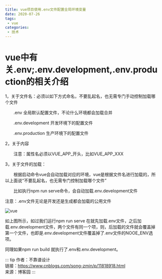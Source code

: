 ```yaml
---
title: vue项目使用.env文件配置全局环境变量
date: 2020-07-26
tags:
 - vue
categories:
 - 技术
---
```


# vue中有关.env;.env.development,.env.production的相关介绍

1，关于文件名：必须以如下方式命名，不要乱起名，也无需专门手动控制加载哪个文件

　　.env 全局默认配置文件，不论什么环境都会加载合并

　　.env.development 开发环境下的配置文件

　　.env.production 生产环境下的配置文件

2，关于内容

　　注意：属性名必须以VUE_APP_开头，比如VUE_APP_XXX

3，关于文件的加载：

　　根据启动命令vue会自动加载对应的环境，vue是根据文件名进行加载的，所以上面说“不要乱起名，也无需专门控制加载哪个文件”

　　比如执行npm run serve命令，会自动加载.env.development文件

注意：.env文件无论是开发还是生成都会加载的公用文件

![vue](https://img2018.cnblogs.com/blog/1206377/201911/1206377-20191108111002360-1459340937.png)

如上图所示，如过我们运行npm run serve 在就先加载.env文件，之后加载.env.development文件，两个文件有同一个项，则，后加载的文件就会覆盖掉第一个文件，也即是.env.development文件覆盖掉了.env文件的NOOE_ENV选项。

同理如果npm run build 就执行了.env和.env.development。

::: tip
作者：不靠谱设计 <br>
链接：https://www.cnblogs.com/song-zmin/p/11818918.html <br>
来源：博客园
:::
